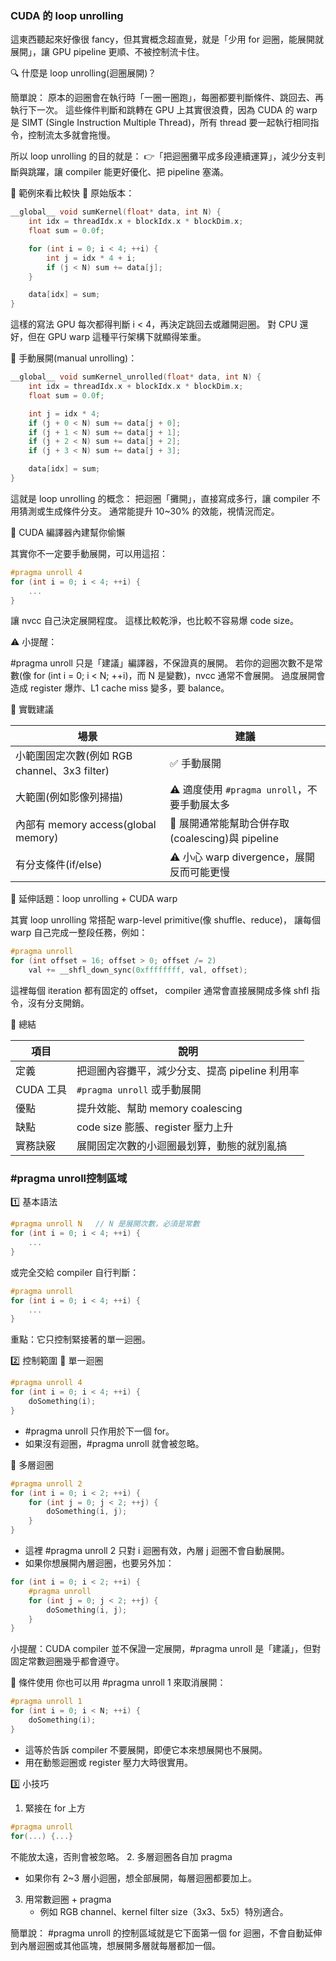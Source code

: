### CUDA 的 loop unrolling
這東西聽起來好像很 fancy，但其實概念超直覺，就是「少用 for 迴圈，能展開就展開」，讓 GPU pipeline 更順、不被控制流卡住。

🔍 什麼是 loop unrolling(迴圈展開)？

簡單說：
原本的迴圈會在執行時「一圈一圈跑」，每圈都要判斷條件、跳回去、再執行下一次。
這些條件判斷和跳轉在 GPU 上其實很浪費，因為 CUDA 的 warp 是 SIMT (Single Instruction Multiple Thread)，所有 thread 要一起執行相同指令，控制流太多就會拖慢。

所以 loop unrolling 的目的就是：
👉「把迴圈攤平成多段連續運算」，減少分支判斷與跳躍，讓 compiler 能更好優化、把 pipeline 塞滿。

🧱 範例來看比較快
🔸 原始版本：

``` cpp
__global__ void sumKernel(float* data, int N) {
    int idx = threadIdx.x + blockIdx.x * blockDim.x;
    float sum = 0.0f;

    for (int i = 0; i < 4; ++i) {
        int j = idx * 4 + i;
        if (j < N) sum += data[j];
    }

    data[idx] = sum;
}
```

這樣的寫法 GPU 每次都得判斷 i < 4，再決定跳回去或離開迴圈。
對 CPU 還好，但在 GPU warp 這種平行架構下就顯得笨重。

🔸 手動展開(manual unrolling)：

``` cpp
__global__ void sumKernel_unrolled(float* data, int N) {
    int idx = threadIdx.x + blockIdx.x * blockDim.x;
    float sum = 0.0f;

    int j = idx * 4;
    if (j + 0 < N) sum += data[j + 0];
    if (j + 1 < N) sum += data[j + 1];
    if (j + 2 < N) sum += data[j + 2];
    if (j + 3 < N) sum += data[j + 3];

    data[idx] = sum;
}
```

這就是 loop unrolling 的概念：
把迴圈「攤開」，直接寫成多行，讓 compiler 不用猜測或生成條件分支。
通常能提升 10~30% 的效能，視情況而定。

🧠 CUDA 編譯器內建幫你偷懶

其實你不一定要手動展開，可以用這招：

``` cpp
#pragma unroll 4
for (int i = 0; i < 4; ++i) {
    ...
}
```

讓 nvcc 自己決定展開程度。
這樣比較乾淨，也比較不容易爆 code size。

⚠️ 小提醒：

#pragma unroll 只是「建議」編譯器，不保證真的展開。
若你的迴圈次數不是常數(像 for (int i = 0; i < N; ++i)，而 N 是變數)，nvcc 通常不會展開。
過度展開會造成 register 爆炸、L1 cache miss 變多，要 balance。

🧩 實戰建議

| 場景                                         | 建議                                            |
| -------------------------------------------- | ----------------------------------------------- |
| 小範圍固定次數(例如 RGB channel、3x3 filter) | ✅ 手動展開                                      |
| 大範圍(例如影像列掃描)                       | ⚠️ 適度使用 `#pragma unroll`，不要手動展太多     |
| 內部有 memory access(global memory)          | 🚀 展開通常能幫助合併存取(coalescing)與 pipeline |
| 有分支條件(if/else)                          | ⚠️ 小心 warp divergence，展開反而可能更慢        |

🧩 延伸話題：loop unrolling + CUDA warp

其實 loop unrolling 常搭配 warp-level primitive(像 shuffle、reduce)，
讓每個 warp 自己完成一整段任務，例如：

``` cpp
#pragma unroll
for (int offset = 16; offset > 0; offset /= 2)
    val += __shfl_down_sync(0xffffffff, val, offset);
```

這裡每個 iteration 都有固定的 offset，
compiler 通常會直接展開成多條 shfl 指令，沒有分支開銷。

🏁 總結

| 項目      | 說明                                           |
| --------- | ---------------------------------------------- |
| 定義      | 把迴圈內容攤平，減少分支、提高 pipeline 利用率 |
| CUDA 工具 | `#pragma unroll` 或手動展開                    |
| 優點      | 提升效能、幫助 memory coalescing               |
| 缺點      | code size 膨脹、register 壓力上升              |
| 實務訣竅  | 展開固定次數的小迴圈最划算，動態的就別亂搞     |

### #pragma unroll控制區域

1️⃣ 基本語法

``` cpp
#pragma unroll N   // N 是展開次數，必須是常數
for (int i = 0; i < 4; ++i) {
    ...
}
```

或完全交給 compiler 自行判斷：

``` cpp
#pragma unroll
for (int i = 0; i < 4; ++i) {
    ...
}
```

重點：它只控制緊接著的單一迴圈。

2️⃣ 控制範圍
🔹 單一迴圈

``` cpp
#pragma unroll 4
for (int i = 0; i < 4; ++i) {
    doSomething(i);
}
```

- #pragma unroll 只作用於下一個 for。
- 如果沒有迴圈，#pragma unroll 就會被忽略。

🔹 多層迴圈

``` cpp
#pragma unroll 2
for (int i = 0; i < 2; ++i) {
    for (int j = 0; j < 2; ++j) {
        doSomething(i, j);
    }
}
```

- 這裡 #pragma unroll 2 只對 i 迴圈有效，內層 j 迴圈不會自動展開。
- 如果你想展開內層迴圈，也要另外加：

``` cpp
for (int i = 0; i < 2; ++i) {
    #pragma unroll
    for (int j = 0; j < 2; ++j) {
        doSomething(i, j);
    }
}
```

小提醒：CUDA compiler 並不保證一定展開，#pragma unroll 是「建議」，但對固定常數迴圈幾乎都會遵守。

🔹 條件使用
你也可以用 #pragma unroll 1 來取消展開：

``` cpp
#pragma unroll 1
for (int i = 0; i < N; ++i) {
    doSomething(i);
}
```

- 這等於告訴 compiler 不要展開，即便它本來想展開也不展開。
- 用在動態迴圈或 register 壓力大時很實用。

3️⃣ 小技巧
1. 緊接在 for 上方

``` cpp
#pragma unroll
for(...) {...}
```

不能放太遠，否則會被忽略。
2. 多層迴圈各自加 pragma
   - 如果你有 2~3 層小迴圈，想全部展開，每層迴圈都要加上。
3. 用常數迴圈 + pragma
    - 例如 RGB channel、kernel filter size（3x3、5x5）特別適合。

簡單說：
#pragma unroll 的控制區域就是它下面第一個 for 迴圈，不會自動延伸到內層迴圈或其他區塊，想展開多層就每層都加一個。
